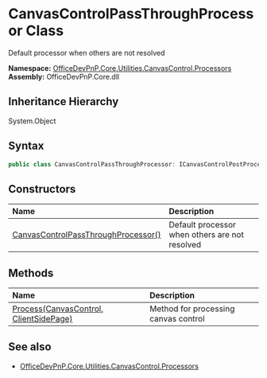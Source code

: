# CanvasControlPassThroughProcessor Class
 Default processor when others are not resolved   

**Namespace:** [OfficeDevPnP.Core.Utilities.CanvasControl.Processors](OfficeDevPnP.Core.Utilities.CanvasControl.Processors.md)  
**Assembly:** OfficeDevPnP.Core.dll  
## Inheritance Hierarchy
System.Object  
## Syntax
```C#
public class CanvasControlPassThroughProcessor: ICanvasControlPostProcessor
```
## Constructors
|**Name**|**Description**|
|:-----|:-----|
| [CanvasControlPassThroughProcessor()](OfficeDevPnP.Core.Utilities.CanvasControl.Processors.CanvasControlPassThroughProcessor.ctor1.md) |  Default processor when others are not resolved 
## Methods
|**Name**|**Description**|
|:-----|:-----|
| [Process(CanvasControl, ClientSidePage)](OfficeDevPnP.Core.Utilities.CanvasControl.Processors.CanvasControlPassThroughProcessor.ba1c425c.md) | Method for processing canvas control
## See also
- [OfficeDevPnP.Core.Utilities.CanvasControl.Processors](OfficeDevPnP.Core.Utilities.CanvasControl.Processors.md)
